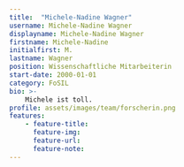```yaml
---
title:  "Michele-Nadine Wagner"
username: Michele-Nadine Wagner
displayname: Michele-Nadine Wagner
firstname: Michele-Nadine
initialfirst: M.
lastname: Wagner
position: Wissenschaftliche Mitarbeiterin
start-date: 2000-01-01
category: FoSIL
bio: >- 
    Michele ist toll.   
profile: assets/images/team/forscherin.png
features:
    - feature-title: 
      feature-img: 
      feature-url: 
      feature-note: 
---
```


